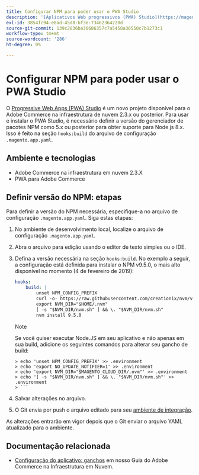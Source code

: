 ```yaml
---
title: Configurar NPM para poder usar o PWA Studio
description: '[Aplicativos Web progressivos (PWA) Studio](https://magento.github.io/pwa-studio/) é um novo projeto disponível para o Adobe Commerce na infraestrutura em nuvem 2.3.x ou posterior. Para usar e instalar o PWA Studio, é necessário definir a versão do gerenciador de pacotes NPM como 5.x ou posterior para obter suporte para Node.js 8.x. Isso é feito na seção "hooks:build" do arquivo de configuração ".magento.app.yaml".'
exl-id: 3854fc94-e8ad-45d8-bf3e-73462364220d
source-git-commit: 139c2836ba36686357c7a5458a36550c7b1273c1
workflow-type: tm+mt
source-wordcount: '286'
ht-degree: 0%

---
```


# Configurar NPM para poder usar o PWA Studio

O [Progressive Web Apps (PWA) Studio](https://magento.github.io/pwa-studio/) é um novo projeto disponível para o Adobe Commerce na infraestrutura de nuvem 2.3.x ou posterior. Para usar e instalar o PWA Studio, é necessário definir a versão do gerenciador de pacotes NPM como 5.x ou posterior para obter suporte para Node.js 8.x. Isso é feito na seção `hooks:build` do arquivo de configuração `.magento.app.yaml`.

## Ambiente e tecnologias

* Adobe Commerce na infraestrutura em nuvem 2.3.X
* PWA para Adobe Commerce

## Definir versão do NPM: etapas

Para definir a versão do NPM necessária, especifique-a no arquivo de configuração `.magento.app.yaml`. Siga estas etapas:

1. No ambiente de desenvolvimento local, localize o arquivo de configuração `.magento.app.yaml`.
1. Abra o arquivo para edição usando o editor de texto simples ou o IDE.
1. Defina a versão necessária na seção `hooks:build`. No exemplo a seguir, a configuração está definida para instalar o NPM v9.5.0, o mais alto disponível no momento (4 de fevereiro de 2019):

   ```yaml
   hooks:
       build: |
           unset NPM_CONFIG_PREFIX
           curl -o- https://raw.githubusercontent.com/creationix/nvm/v0.33.8/install.sh | bash
           export NVM_DIR="$HOME/.nvm"
           [ -s "$NVM_DIR/nvm.sh" ] && \. "$NVM_DIR/nvm.sh"
           nvm install 9.5.0
   ```

   >[!NOTE]
   >
   >Se você quiser executar Node.JS em seu aplicativo e não apenas em sua build, adicione os seguintes comandos para alterar seu gancho de build:
   > 
   ```
   > echo 'unset NPM_CONFIG_PREFIX' >> .environment
   > echo 'export NO_UPDATE_NOTIFIER=1' >> .environment
   > echo 'export NVM_DIR="$MAGENTO_CLOUD_DIR/.nvm"' >> .environment
   > echo '[ -s "$NVM_DIR/nvm.sh" ] && \. "$NVM_DIR/nvm.sh"' >> .environment
   > ```

1. Salvar alterações no arquivo.
1. O Git envia por push o arquivo editado para seu [ambiente de integração](https://experienceleague.adobe.com/en/docs/experience-cloud-kcs/kbarticles/ka-27242).

As alterações entrarão em vigor depois que o Git enviar o arquivo YAML atualizado para o ambiente.

## Documentação relacionada

* [Configuração do aplicativo: ganchos](https://experienceleague.adobe.com/docs/commerce-cloud-service/user-guide/configure/app/properties/hooks-property.html) em nosso Guia do Adobe Commerce na Infraestrutura em Nuvem.
